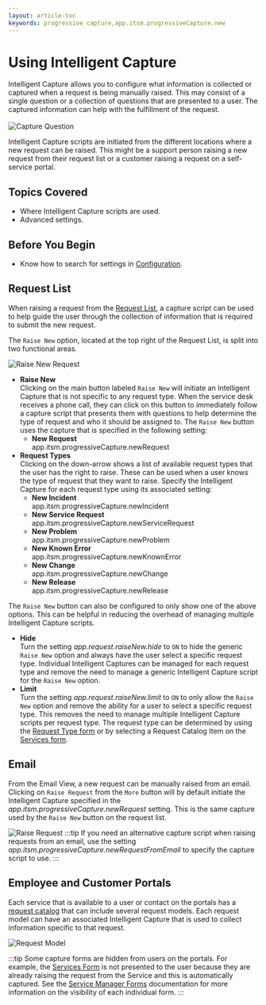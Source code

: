 ```yaml
---
layout: article-toc
keywords: progressive capture,app.itsm.progressiveCapture.new
---
```

# Using Intelligent Capture
Intelligent Capture allows you to configure what information is collected or captured when a request is being manually raised. This may consist of a single question or a collection of questions that are presented to a user. The captured information can help with the fulfillment of the request.  
<br>
![Capture Question](/_books/servicemanager-config/customize/images/portal-custom-capture-question.png)

Intelligent Capture scripts are initiated from the different locations where a new request can be raised. This might be a support person raising a new request from their request list or a customer raising a request on a self-service portal.


## Topics Covered
* Where Intelligent Capture scripts are used.
* Advanced settings.

## Before You Begin
* Know how to search for settings in [Configuration](/esp-config/getting-started/using-configuration).

## Request List
When raising a request from the [Request List](/servicemanager-user-guide/request-list/overview/), a capture script can be used to help guide the user through the collection of information that is required to submit the new request. 

The `Raise New` option, located at the top right of the Request List, is split into two functional areas.

![Raise New Request](/_books/servicemanager-config/customize/images/raise-new-request-button.png)

* **Raise New**<br>Clicking on the main button labeled `Raise New` will initiate an Intelligent Capture that is not specific to any request type. When the service desk receives a phone call, they can click on this button to immediately follow a capture script that presents them with questions to help determine the type of request and who it should be assigned to. The `Raise New` button uses the capture that is specified in the following setting: 
    * **New Request**<br>app.itsm.progressiveCapture.newRequest
* **Request Types**<br>Clicking on the down-arrow shows a list of available request types that the user has the right to raise. These can be used when a user knows the type of request that they want to raise. Specify the Intelligent Capture for each request type using its associated setting:
    * **New Incident**<br>app.itsm.progressiveCapture.newIncident
    * **New Service Request**<br>app.itsm.progressiveCapture.newServiceRequest
    * **New Problem**<br>app.itsm.progressiveCapture.newProblem
    * **New Known Error**<br>app.itsm.progressiveCapture.newKnownError
    * **New Change**<br>app.itsm.progressiveCapture.newChange
    * **New Release**<br>app.itsm.progressiveCapture.newRelease

The `Raise New` button can also be configured to only show one of the above options. This can be helpful in reducing the overhead of managing multiple Intelligent Capture scripts.
* **Hide**<br>Turn the setting *app.request.raiseNew.hide* to `ON` to hide the generic `Raise New` option and always have the user select a specific request type. Individual Intelligent Captures can be managed for each request type and remove the need to manage a generic Intelligent Capture script for the `Raise New` option.
* **Limit**<br>Turn the setting *app.request.raiseNew.limit* to `ON` to only allow the `Raise New` option and remove the ability for a user to select a specific request type. This removes the need to manage multiple Intelligent Capture scripts per request type. The request type can be determined by using the [Request Type form](/service-manager-config/customize/service-manager-capture-forms#release-type) or by selecting a Request Catalog Item on the [Services form](/service-manager-config/customize/service-manager-capture-forms#services).  

## Email
From the Email View, a new request can be manually raised from an email. Clicking on `Raise Request` from the `More` button will by default initiate the Intelligent Capture specified in the *app.itsm.progressiveCapture.newRequest* setting. This is the same capture used by the `Raise New` button on the request list.

![Raise Request](/_books/servicemanager-config/customize/images/raise-request-from-email.png)
:::tip
If you need an alternative capture script when raising requests from an email, use the setting *app.itsm.progressiveCapture.newRequestFromEmail* to specify the capture script to use.
:::

## Employee and Customer Portals
Each service that is available to a user or contact on the portals has a [request catalog](/servicemanager-user-guide/service-portfolio/request-catalog) that can include several request models.  Each request model can have an associated Intelligent Capture that is used to collect information specific to that request.

![Request Model](/_books/servicemanager-config/customize/images/request-model-capture.png)

:::tip
Some capture forms are hidden from users on the portals.  For example, the [Services Form](/servicemanager-config/customize/service-manager-capture-forms#services) is not presented to the user because they are already raising the request from the Service and this is automatically captured. See the [Service Manager Forms](/servicemanager-config/customize/service-manager-capture-forms) documentation for more information on the visibility of each individual form.
:::